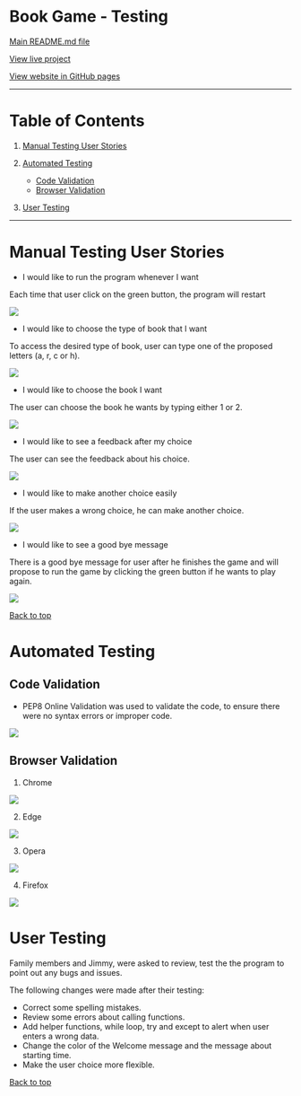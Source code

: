 # Book Game - Testing

[Main README.md file](https://github.com/Georgette-Lumbe/book_game/blob/main/README.md)

[View live project](https://book-choicegame.herokuapp.com/)

[View website in GitHub pages](https://github.com/Georgette-Lumbe/book_game)

---

# Table of Contents

1. [Manual Testing User Stories](#manual-testing-user-stories "#Goto manual testing user stories")

3. [Automated Testing](#automated-testing "#Goto automated testing")
    * [Code Validation](#code-validation "Goto code validation")
    * [Browser Validation](#browser-validation "Goto browser validation")

4. [User Testing](#user-testing "Goto user testing")

---

# Manual Testing User Stories

* I would like to run the program whenever I want

Each time that user click on the green button, the program will restart

![](docs/testing/run_button.gif)

* I would like to choose the type of book that I want

To access the desired type of book, user can type one of the proposed letters (a, r, c or h).

![](docs/testing/choice_type.gif)

* I would like to choose the book I want

The user can choose the book he wants by typing either 1 or 2.

![](docs/testing/book_choice_1.gif)

* I would like to see a feedback after my choice

The user can see the feedback about his choice.

![](docs/testing/feedback.gif)

* I would like to make another choice easily

If the user makes a wrong choice, he can make another choice.

![](docs/testing/another_choice.gif)

* I would like to see a good bye message

There is a good bye message for user after he finishes the game and will propose to run the game by clicking the green button if he wants to play again. 

![](docs/testing/bye_msg.gif)

[Back to top](#testing-user-stories "#Goto testing user stories")

# Automated Testing

## Code Validation

* PEP8 Online Validation was used to validate the code, to ensure there were no syntax errors or improper code.

<img src='docs/testing/pep_eight.PNG'>

## Browser Validation

1. Chrome

<img src='docs/testing/chrome.PNG'>

2. Edge

<img src='docs/testing/edge.PNG'>

3. Opera

<img src='docs/testing/opera.PNG'>

4. Firefox

<img src='docs/testing/firefox.PNG'>

# User Testing

Family members and Jimmy, were asked to review, test the the program to point out any bugs and issues.

The following changes were made after their testing:

* Correct some spelling mistakes.
* Review some errors about calling functions.
* Add helper functions, while loop, try and except to alert when user enters a wrong data.
* Change the color of the Welcome message and the message about starting time.
* Make the user choice more flexible. 

 [Back to top](#manual-testing-user-stories "#Goto manual testing user stories")